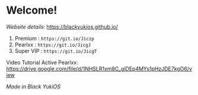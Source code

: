 # Welcome!

_Website details:_ https://blackyukios.github.io/ 

1. Premium : `https://git.io/Jiczp`
2. Pearlxx : `https://git.io/JicgJ`
3. Super VIP : `https://git.io/JicgT`


Video Tutorial Active Pearlxx: https://drive.google.com/file/d/1NHSLR1xm8C_gjDEp4MYs1pHzJDE7kgO6/view

_Made in Black YukiOS_
